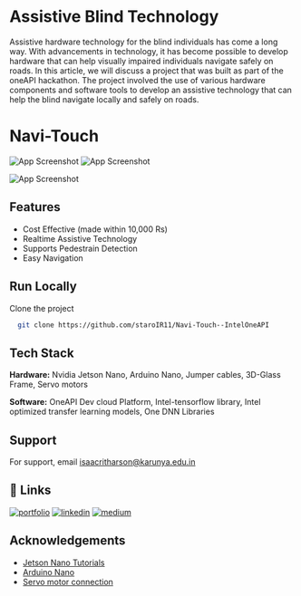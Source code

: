 
# Assistive Blind Technology
Assistive hardware technology for the blind individuals has come a long way. With advancements in technology, it has become possible to develop hardware that can help visually impaired individuals navigate safely on roads. In this article, we will discuss a project that was built as part of the oneAPI hackathon. The project involved the use of various hardware components and software tools to develop an assistive technology that can help the blind navigate locally and safely on roads.
# Navi-Touch

![App Screenshot](https://miro.medium.com/v2/resize:fit:464/1*jbIR3WVz_-zvsSnYRv3h7A.gif)
![App Screenshot](https://miro.medium.com/v2/resize:fit:720/format:webp/1*kJRfosWaDWgxR-FPvsHWbg.png)


![App Screenshot](https://miro.medium.com/v2/resize:fit:720/format:webp/0*NJgFCiouEU853mXd.png)



 
## Features

- Cost Effective (made within 10,000 Rs)
- Realtime Assistive Technology
- Supports Pedestrain Detection
- Easy Navigation


## Run Locally

Clone the project

```bash
  git clone https://github.com/staroIR11/Navi-Touch--IntelOneAPI
```





## Tech Stack

**Hardware:** Nvidia Jetson Nano, Arduino Nano, Jumper cables, 3D-Glass Frame, Servo motors

**Software:** OneAPI Dev cloud Platform, Intel-tensorflow library, Intel optimized transfer learning models, One DNN Libraries


## Support

For support, email isaacritharson@karunya.edu.in 

## 🔗 Links
[![portfolio](https://img.shields.io/badge/my_portfolio-000?style=for-the-badge&logo=ko-fi&logoColor=white)](https://katherineoelsner.com/)
[![linkedin](https://img.shields.io/badge/linkedin-0A66C2?style=for-the-badge&logo=linkedin&logoColor=white)](https://www.linkedin.com/in/isaac-ritharson-36924b209/)
[![medium](https://img.shields.io/badge/-link%20to%20medium-black)](https://medium.com/@isaacritharson/revolutionizing-blind-navigation-with-oneapi-e621b8cad0bf)


## Acknowledgements

 - [Jetson Nano Tutorials](https://developer.nvidia.com/embedded/learn/get-started-jetson-nano-devkit#write)
 - [Arduino Nano](https://store.arduino.cc/products/arduino-nano)
 - [Servo motor connection](https://docs.arduino.cc/learn/electronics/servo-motors)

